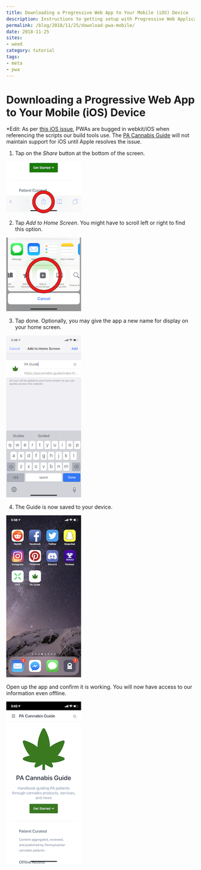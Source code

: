 ```yaml
---
title: Downloading a Progressive Web App to Your Mobile (iOS) Device
description: Instructions to getting setup with Progressive Web Applications on your iOS device
permalink: /blog/2018/11/25/download-pwa-mobile/
date: 2018-11-25
sites:
- weed
category: tutorial
tags: 
- meta
- pwa
---
```

<Ads />

# Downloading a Progressive Web App to Your Mobile (iOS) Device

*Edit: As per [this iOS issue](https://stackoverflow.com/questions/51351500/issues-with-pwa-in-standalone-mode-on-ios-11-4), PWAs are bugged in webkit/iOS when referencing the scripts our build tools use. The [PA Cannabis Guide](https://pacannabis.guide/) will not maintain support for iOS until Apple resolves the issue.

1. Tap on the *Share* button at the bottom of the screen.

![step 1](/images/install-pwa--1.png "PWA Setup Step 1")

2. Tap *Add to Home Screen*. You might have to scroll left or right to find this option.

![step 2](/images/install-pwa--2.png "PWA Setup Step 2")

3. Tap done. Optionally, you may give the app a new name for display on your home screen.

![step 3](/images/install-pwa--3.png "PWA Setup Step 3")

4. The Guide is now saved to your device.

![step 4](/images/install-pwa--4.png "PWA Setup Step 4")

Open up the app and confirm it is working. You will now have access to our information even offline.

![step 5](/images/install-pwa--5.png "PWA Setup Step 5")

